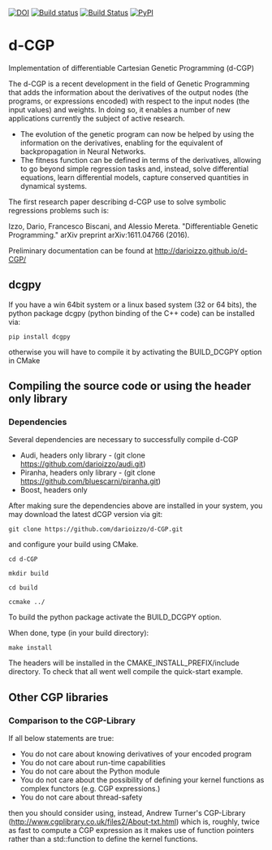 [![DOI](https://zenodo.org/badge/38923383.svg)](https://zenodo.org/badge/latestdoi/38923383)
[![Build status](https://ci.appveyor.com/api/projects/status/0krbaimpvjx76fcm?svg=true)](https://ci.appveyor.com/project/darioizzo/d-cgp)
[![Build Status](https://travis-ci.org/darioizzo/d-CGP.svg?branch=master)](https://travis-ci.org/darioizzo/d-CGP)
[![PyPI](https://img.shields.io/badge/pypi-v1.0.1-blue.svg)](https://pypi.python.org/pypi?:action=display&name=dcgpy&version=1.0.1)

# d-CGP
Implementation of differentiable Cartesian Genetic Programming (d-CGP)

The d-CGP is a recent development in the field of Genetic Programming that adds the information about the derivatives of the output nodes (the programs, or expressions encoded) with respect to the input nodes (the input values) and weights. In doing so, it enables a number of new applications currently the subject of active research.

 * The evolution of the genetic program can now be helped by using the information on the derivatives, enabling for the equivalent of backpropagation in Neural Networks.
 * The fitness function can be defined in terms of the derivatives, allowing to go beyond simple regression tasks and, instead, solve differential equations, learn differential models, capture conserved quantities in dynamical systems.
 
The first research paper describing d-CGP use to solve symbolic regressions problems such is:

Izzo, Dario, Francesco Biscani, and Alessio Mereta. "Differentiable Genetic Programming." arXiv preprint arXiv:1611.04766 (2016).

Preliminary documentation can be found at http://darioizzo.github.io/d-CGP/

## dcgpy
If you have a win 64bit system or a linux based system (32 or 64 bits), the python package dcgpy (python binding of the C++ code) can be installed via:

 ```pip install dcgpy```

otherwise you will have to compile it by activating the BUILD_DCGPY option in CMake

## Compiling the source code or using the header only library
### Dependencies
Several dependencies are necessary to successfully compile d-CGP
 * Audi, headers only library - (git clone https://github.com/darioizzo/audi.git)
 * Piranha, headers only library - (git clone https://github.com/bluescarni/piranha.git)
 * Boost, headers only
 
After making sure the dependencies above are installed in your system, you may download the latest dCGP version via git:

```git clone https://github.com/darioizzo/d-CGP.git```

and configure your build using CMake. 

```cd d-CGP```

```mkdir build```

```cd build```

```ccmake ../```

To build the python package activate the BUILD_DCGPY option.

When done, type (in your build directory):

```make install```

The headers will be installed in the CMAKE_INSTALL_PREFIX/include directory. To check that all went well compile the quick-start example.

## Other CGP libraries
### Comparison to the CGP-Library
If all below statements are true:
 * You do not care about knowing derivatives of your encoded program
 * You do not care about run-time capabilities
 * You do not care about the Python module
 * You do not care about the possibility of defining your kernel functions as complex functors (e.g. CGP expressions.)
 * You do not care about thread-safety

then you should consider using, instead, Andrew Turner's CGP-Library (http://www.cgplibrary.co.uk/files2/About-txt.html) which is, roughly, twice as fast to compute a CGP expression as it makes use of function pointers rather than a std::function to define the kernel functions.
